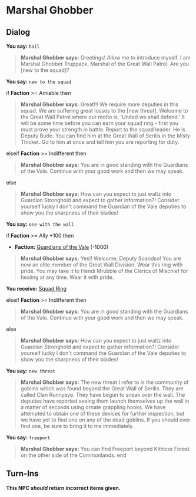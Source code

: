 # Marshal Ghobber
## Dialog


**You say:** `hail`



>**Marshal Ghobber says:** Greetings!  Allow me to introduce myself.  I am Marshal Ghobber Truppack.  Marshal of the Great Wall Patrol.  Are you [new to the squad]?

**You say:** `new to the squad`



if **Faction** >= Amiable then 



>**Marshal Ghobber says:** Great!!! We require more deputies in this squad. We are suffering great losses to the [new threat]. Welcome to the Great Wall Patrol where our motto is, 'United we shall defend.' It will be some time before you can earn your squad ring - first you must prove your strength in battle. Report to the squad leader. He is Deputy Budo. You can find him at the Great Wall of Serilis in the Misty Thicket. Go to him at once and tell him you are reporting for duty.


elseif **Faction** >= Indifferent then 



>**Marshal Ghobber says:** You are in good standing with the Guardians of the Vale. Continue with your good work and then we may speak.




else



>**Marshal Ghobber says:** How can you expect to just waltz into Guardian Stronghold and expect to gather information?! Consider yourself lucky I don't command the Guardian of the Vale deputies to show you the sharpness of their blades!


**You say:** `one with the wall`



if **Faction** >= Ally +100 then



* __Faction:__ [Guardians of the Vale](/faction/263) (-1000)



>**Marshal Ghobber says:** Yes!! Welcome, Deputy Soandso! You are now an elite member of the Great Wall Division. Wear this ring with pride. You may take it to Hendi Mrubble of the Clerics of Mischief for healing at any time. Wear it with pride.



**You receive:**  [Squad Ring](/item/13936)


elseif **Faction** >= Indifferent then 



>**Marshal Ghobber says:** You are in good standing with the Guardians of the Vale. Continue with your good work and then we may speak.




else



>**Marshal Ghobber says:** How can you expect to just waltz into Guardian Stronghold and expect to gather information?! Consider yourself lucky I don't command the Guardian of the Vale deputies to show you the sharpness of their blades!


**You say:** `new threat`



>**Marshal Ghobber says:** The new threat I refer to is the community of goblins which was found beyond the Great Wall of Serilis. They are called Clan Runnyeye. They have begun to sneak over the wall. The deputies have reported seeing them launch themselves up the wall in a matter of seconds using ornate grappling hooks. We have attempted to obtain one of these devices for further inspection, but we have yet to find one on any of the dead goblins. If you should ever find one, be sure to bring it to me immediately.

**You say:** `freeport`



>**Marshal Ghobber says:** You can find Freeport beyond Kithicor Forest on the other side of the Commonlands.
end

## Turn-Ins



**This NPC *should* return incorrect items given.**


